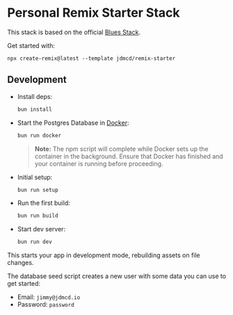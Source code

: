 # Personal Remix Starter Stack

This stack is based on the official [Blues Stack](https://github.com/remix-run/blues-stack).

Get started with:

```
npx create-remix@latest --template jdmcd/remix-starter
```

## Development

- Install deps:

  ```sh
  bun install
  ```

- Start the Postgres Database in [Docker](https://www.docker.com/get-started):

  ```sh
  bun run docker
  ```

  > **Note:** The npm script will complete while Docker sets up the container in the background. Ensure that Docker has finished and your container is running before proceeding.

- Initial setup:

  ```sh
  bun run setup
  ```

- Run the first build:

  ```sh
  bun run build
  ```

- Start dev server:

  ```sh
  bun run dev
  ```

This starts your app in development mode, rebuilding assets on file changes.

The database seed script creates a new user with some data you can use to get started:

- Email: `jimmy@jdmcd.io`
- Password: `password`
